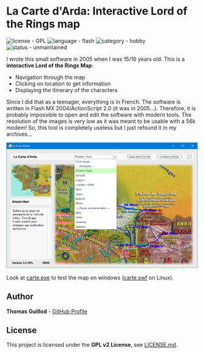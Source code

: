 # La Carte d'Arda: Interactive Lord of the Rings map

![license - GPL](https://img.shields.io/badge/license-GPL-green)
![language - flash](https://img.shields.io/badge/language-flash-blue)
![category - hobby](https://img.shields.io/badge/category-hobby-lightgrey)
![status - unmaintained](https://img.shields.io/badge/status-unmaintained-red)

I wrote this small software in 2005 when I was 15/16 years old. This is a **interactive Lord of the Rings Map**:
* Navigation through the map
* Clicking on location to get information
* Displaying the itinerary of the characters

Since I did that as a teenager, everything is in French.
The software is written in Flash MX 2004/ActionScript 2.0 (it was in 2005...).
Therefore, it is probably impossible to open and edit the software with modern tools.
The resolution of the images is very low as it was meant to be usable with a 56k modem!
So, this tool is completely useless but I just refound it in my archives...

<p float="middle">
    <img src="screenshot.png" width="600">
</p>

Look at [carte.exe](carte.exe) to test the map on windows ([carte.swf](carte.swf) on Linux).

## Author

**Thomas Guillod** - [GitHub Profile](https://github.com/otvam)

## License

This project is licensed under the **GPL v2 License**, see [LICENSE.md](LICENSE.md).

